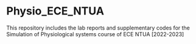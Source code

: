 # Physio_ECE_NTUA
This repository includes the lab reports and supplementary codes for the Simulation of Physiological systems course of ECE NTUA [2022-2023]
